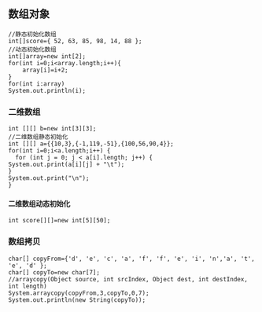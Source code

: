 ## 数组对象
    //静态初始化数组
    int[]score={ 52, 63, 85, 98, 14, 88 };
    //动态初始化数组
    int[]array=new int[2];
    for(int i=0;i<array.length;i++){
        array[i]=i+2;
    }
    for(int i:array)
    System.out.println(i);

### 二维数组
    int [][] b=new int[3][3];
    //二维数组静态初始化
    int [][] a={{10,3},{-1,119,-51},{100,56,90,4}};
    for(int i=0;i<a.length;i++) {
      for (int j = 0; j < a[i].length; j++) {
    System.out.print(a[i][j] + "\t");
    }
    System.out.print("\n");
    }
#### 二维数组动态初始化
    int score[][]=new int[5][50];
### 数组拷贝
    char[] copyFrom={'d', 'e', 'c', 'a', 'f', 'f', 'e', 'i', 'n','a', 't', 'e', 'd' };
    char[] copyTo=new char[7];
    //arraycopy(Object source, int srcIndex, Object dest, int destIndex, int length)
    System.arraycopy(copyFrom,3,copyTo,0,7);
    System.out.println(new String(copyTo));
